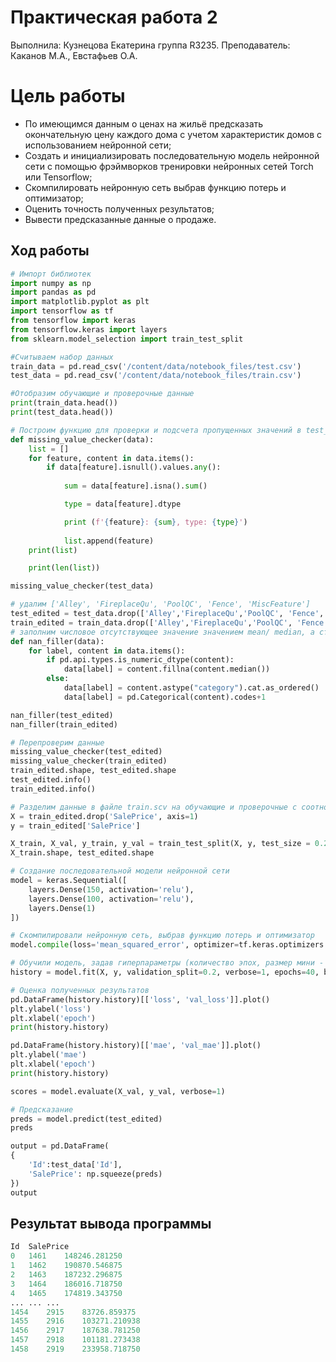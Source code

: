 # Практическая работа 2
Выполнила: Кузнецова Екатерина группа R3235.
Преподаватель: Каканов М.А., Евстафьев О.А.
# Цель работы
- По имеющимся данным о ценах на жильё предсказать окончательную цену каждого дома с учетом характеристик домов с использованием нейронной сети;
- Создать и инициализировать последовательную модель нейронной сети с помощью фрэймворков тренировки нейронных сетей Torch или Tensorflow;
- Скомпилировать нейронную сеть выбрав функцию потерь и оптимизатор;
- Оценить точность полученных результатов;
- Вывести предсказанные данные о продаже.
## Ход работы
```python
# Импорт библиотек
import numpy as np
import pandas as pd
import matplotlib.pyplot as plt
import tensorflow as tf
from tensorflow import keras
from tensorflow.keras import layers
from sklearn.model_selection import train_test_split

#Считываем набор данных
train_data = pd.read_csv('/content/data/notebook_files/test.csv') 
test_data = pd.read_csv('/content/data/notebook_files/train.csv')

#Отобразим обучающие и проверочные данные
print(train_data.head())
print(test_data.head())

# Построим функцию для проверки и подсчета пропущенных значений в test_data, выведем тип данных этих значений
def missing_value_checker(data):
    list = []
    for feature, content in data.items():
        if data[feature].isnull().values.any():
            
            sum = data[feature].isna().sum()

            type = data[feature].dtype

            print (f'{feature}: {sum}, type: {type}')
            
            list.append(feature)
    print(list)

    print(len(list))

missing_value_checker(test_data)

# удалим ['Alley', 'FireplaceQu', 'PoolQC', 'Fence', 'MiscFeature']
test_edited = test_data.drop(['Alley','FireplaceQu','PoolQC', 'Fence', 'MiscFeature'], axis=1)
train_edited = train_data.drop(['Alley','FireplaceQu','PoolQC', 'Fence', 'MiscFeature'], axis=1)
# заполним числовое отсутствующее значение значением mean/ median, а строковое значением missing
def nan_filler(data):
    for label, content in data.items():
        if pd.api.types.is_numeric_dtype(content):
            data[label] = content.fillna(content.median())
        else:
            data[label] = content.astype("category").cat.as_ordered()
            data[label] = pd.Categorical(content).codes+1

nan_filler(test_edited)
nan_filler(train_edited)

# Перепроверим данные
missing_value_checker(test_edited)
missing_value_checker(train_edited)
train_edited.shape, test_edited.shape
test_edited.info()
train_edited.info()

# Разделим данные в файле train.scv на обучающие и проверочные с соотношением 20%
X = train_edited.drop('SalePrice', axis=1)
y = train_edited['SalePrice']

X_train, X_val, y_train, y_val = train_test_split(X, y, test_size = 0.2)
X_train.shape, test_edited.shape

# Создание последовательной модели нейронной сети 
model = keras.Sequential([
    layers.Dense(150, activation='relu'),
    layers.Dense(100, activation='relu'),
    layers.Dense(1)
])

# Скомпилировали нейронную сеть, выбрав функцию потерь и оптимизатор
model.compile(loss='mean_squared_error', optimizer=tf.keras.optimizers.Adam(0.01), metrics=['mae'])

# Обучили модель, задав гиперпараметры (количество эпох, размер мини - выборки)
history = model.fit(X, y, validation_split=0.2, verbose=1, epochs=40, batch_size=100)

# Оценка полученных результатов
pd.DataFrame(history.history)[['loss', 'val_loss']].plot()
plt.ylabel('loss')
plt.xlabel('epoch')
print(history.history)

pd.DataFrame(history.history)[['mae', 'val_mae']].plot()
plt.ylabel('mae')
plt.xlabel('epoch')
print(history.history)

scores = model.evaluate(X_val, y_val, verbose=1)

# Предсказание
preds = model.predict(test_edited)
preds

output = pd.DataFrame(
{
    'Id':test_data['Id'],
    'SalePrice': np.squeeze(preds)
})
output
```

## Результат вывода программы

```python
Id	SalePrice
0	1461	148246.281250
1	1462	190870.546875
2	1463	187232.296875
3	1464	186016.718750
4	1465	174819.343750
...	...	...
1454	2915	83726.859375
1455	2916	103271.210938
1456	2917	187638.781250
1457	2918	101181.273438
1458	2919	233958.718750
```

